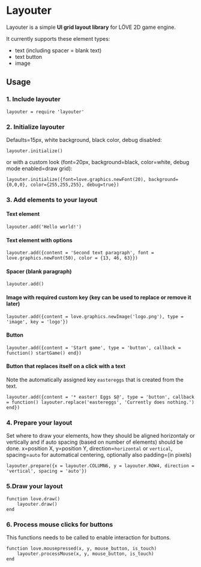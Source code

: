 # Layouter

Layouter is a simple **UI grid layout library** for LÖVE 2D game engine.

It currently supports these element types:

- text (including spacer = blank text)
- text button
- image

## Usage

### 1. Include layouter
```
layouter = require 'layouter'
```

### 2. Initialize layouter
Defaults=15px, white background, black color, debug disabled:
```
layouter.initialize()
```
or with a custom look (font=20px, background=black, color=white, debug mode enabled=draw grid):
```
layouter.initialize({font=love.graphics.newFont(20), background={0,0,0}, color={255,255,255}, debug=true})
```

### 3. Add elements to your layout
#### Text element
```
layouter.add('Hello world!')
```
#### Text element with options
```
layouter.add({content = 'Second text paragraph', font = love.graphics.newFont(50), color = {13, 46, 63}})
```
#### Spacer (blank paragraph)
```
layouter.add()
```
#### Image with required custom key (key can be used to replace or remove it later)
```
layouter.add({content = love.graphics.newImage('logo.png'), type = 'image', key = 'logo'})
```
#### Button
```
layouter.add({content = 'Start game', type = 'button', callback = function() startGame() end})
```
#### Button that replaces itself on a click with a text
Note the automatically assigned key `eastereggs` that is created from the text.
```
layouter.add({content = '* easter! Eggs $@', type = 'button', callback = function() layouter.replace('eastereggs', 'Currently does nothing.') end})
```

### 4. Prepare your layout
Set where to draw your elements, how they should be aligned horizontaly or vertically and if auto spacing (based on number of elements) should be done.
x=position X, y=position Y, direction=`horizontal` or `vertical`, spacing=`auto` for automatical centering, optionally also padding=(in pixels)
```
layouter.prepare({x = layouter.COLUMN6, y = layouter.ROW4, direction = 'vertical', spacing = 'auto'})
```

### 5.Draw your layout
```
function love.draw()
    layouter.draw()
end
```

### 6. Process mouse clicks for buttons
This functions needs to be called to enable interaction for buttons.
```
function love.mousepressed(x, y, mouse_button, is_touch)
    layouter.processMouse(x, y, mouse_button, is_touch)
end
```
